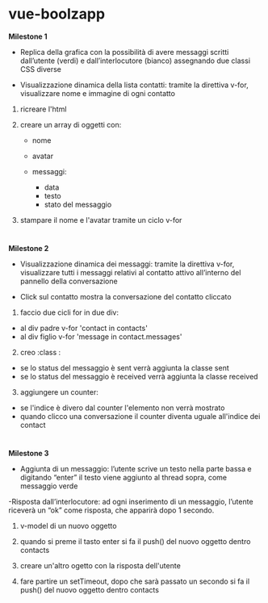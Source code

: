 # vue-boolzapp

**Milestone 1**

- Replica della grafica con la possibilità di avere messaggi scritti dall’utente (verdi) e dall’interlocutore (bianco) assegnando due classi CSS diverse

- Visualizzazione dinamica della lista contatti: tramite la direttiva v-for, visualizzare nome e immagine di ogni contatto

1. ricreare l'html

2. creare un array di oggetti con:
    - nome
    - avatar
    - messaggi:

         - data
         - testo 
         - stato del messaggio

3. stampare il nome e l'avatar tramite un ciclo v-for 

#

**Milestone 2**

- Visualizzazione dinamica dei messaggi: tramite la direttiva v-for, visualizzare tutti i messaggi relativi al contatto attivo all’interno del pannello della conversazione

- Click sul contatto mostra la conversazione del contatto cliccato

1. faccio due cicli for in due div: 
  
  - al div padre v-for 'contact in contacts'
  - al div figlio v-for 'message in contact.messages'

2. creo :class :

  - se lo status del messaggio è sent verrà aggiunta la classe sent
  - se lo status del messaggio è received verrà aggiunta la classe received

3. aggiungere un counter:

  - se l'indice è divero dal counter l'elemento non verrà mostrato
  - quando clicco una conversazione il counter diventa uguale all'indice dei contact  

#

**Milestone 3**

- Aggiunta di un messaggio: l’utente scrive un testo nella parte bassa e digitando “enter” il testo     viene aggiunto al thread sopra, come messaggio verde

-Risposta dall’interlocutore: ad ogni inserimento di un messaggio, l’utente riceverà un “ok” come risposta, che apparirà dopo 1 secondo.

1. v-model di un nuovo oggetto 

2. quando si preme il tasto enter si fa il push() del nuovo oggetto dentro contacts

3. creare un'altro ogetto con la risposta dell'utente 

4. fare partire un setTimeout, dopo che sarà passato un secondo si fa il push() del nuovo oggetto dentro contacts  
